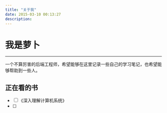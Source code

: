 ```yaml
---
title: "关于我"
date: 2015-03-10 00:13:27
description: 
---
```

# 我是萝卜
---
一个不算厉害的后端工程师，希望能够在这里记录一些自己的学习笔记，也希望能够帮助到一些人。

## 正在看的书

- [ ] 《深入理解计算机系统》
- [ ] 